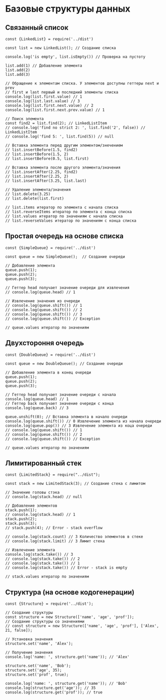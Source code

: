 # Базовые структуры данных

## Связанный список

    const {LinkedList} = require('../dist')

    const list = new LinkedList(); // Создание списка
    
    console.log('is empty', list.isEmpty()) // Проверка на пустоту
    
    list.add(1) // Добавление элемента
    list.add(2)
    list.add(3)

    // Обращение к элементам списка. У элементов доступны геттеры next и prev
    // first и last первый и последний элементы списка
    console.log(list.first.value) // 1
    console.log(list.last.value) // 3
    console.log(list.first.next.value) // 2
    console.log(list.first.next.prev.value) // 1

    // Поиск элемента
    const find2 = list.find(2); // LinkedListItem
    // console.log('find no strict 2: ', list.find('2', false)) // LinkedListItem
    // console.log('find 5: ', list.find(5)) // null

    // Вставка элемента перед другим элементом/знечением
    // list.insertBefore(1.5, find2)
    // list.insertBefore(1.5, 2)
    // list.insertBefore(0.5, list.first)

    // Вставка элемента после другого элемента/значения
    // list.insertAfter(2.25, find2)
    // list.insertAfter(2.25, 2)
    // list.insertAfter(3.25, list.last)
    
    // Удаление элемента/значения
    // list.delete(3.25)
    // list.delete(list.first)

    // list.items итератор по элемента с начала списка
    // list.reverseItems итератор по элемента с конца списка
    // list.values итератор по значениям с начала списка
    // list.reverseValues итератор по значениям с конца списка

## Простая очередь на основе списка

    const {SimpleQueue} = require('../dist')

    const queue = new SimpleQueue();  // Создание очереди
    
    // Добавление элемента
    queue.push(1);
    queue.push(2);
    queue.push(3);
    
    // Геттер head получает значение очереди для извлечения
    // console.log(queue.head) // 1

    // Извлечение значения из очереди
    // console.log(queue.shift()) // 1
    // console.log(queue.shift()) // 2
    // console.log(queue.shift()) // 3
    // console.log(queue.shift()) // Exception
    
    // queue.values итератор по значениям

## Двухстороння очередь

    const {DoubleQueue} = require('../dist')

    const queue = new DoubleQueue(); // Создание очереди

    // Добавление элемента в конец очереди
    queue.push(1);
    queue.push(2);
    queue.push(3);

    // Геттер head получает значение очереди с начала
    console.log(queue.head) // 1
    // Геттер back получает значение очереди с конца
    console.log(queue.back) // 3

    queue.unshift(0); // Вставка элемента в начало очереди
    console.log(queue.shift()) // 0 Извлечение элемента из начала очереди
    console.log(queue.pop()) // 3 Извлечение элемента из коца очереди
    // console.log(queue.shift()) // 1 
    // console.log(queue.shift()) // 2
    // console.log(queue.shift()) // Exception
    
    // queue.values итератор по значениям

## Лимитированный стек

    const {LimitedStack} = require("../dist");
    
    const stack = new LimitedStack(3); // Создание стека с лимитом
    
    // Значение головы стэка
    // console.log(stack.head) // null
    
    // Добавление элементов
    stack.push(1);
    // console.log(stack.head) // 1
    stack.push(2);
    stack.push(3);
    // stack.push(4); // Error - stack overflow
    
    // console.log(stack.count) // 3 Количество элементов в стеке
    // console.log(stack.limit) // 3 Лимит стека
    
    // Извлечение элемента
    console.log(stack.take()) // 3
    // console.log(stack.take()) // 2
    // console.log(stack.take()) // 1
    // console.log(stack.take()) // Error - stack is empty
    
    // stack.values итератор по значениям

## Структура (на основе кодогенерации)

    const {Structure} = require('../dist');
    
    // Создание структуры
    const structure = new Structure(['name', 'age', 'prof']);
    // Создание структуры со значениями
    // const structure = new Structure(['name', 'age', 'prof'], ['Alex', 21, false]);
    
    // Установка значения
    structure.set('name', 'Alex');
    
    // Получение значения
    console.log('name: ', structure.get('name')); // 'Alex'
    
    structure.set('name', 'Bob');
    structure.set('age', 35);
    structure.set('prof', true);
    
    console.log('name: ', structure.get('name')); // 'Bob'
    console.log(structure.get('age')); // 35
    console.log(structure.get('prof')); // true
